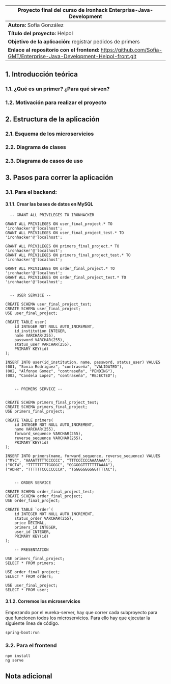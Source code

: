 |**Proyecto final del curso de Ironhack Enterprise-Java-Development**|
|---|
|**Autora:** Sofía González|
|**Título del proyecto:** Helpol|
|**Objetivo de la aplicación:** registrar pedidos de primers|
|**Enlace al repositorio con el frontend:** https://github.com/Sofia-GMT/Enterprise-Java-Development-Helpol-front.git |

## 1. Introducción teórica
### 1.1. ¿Qué es un primer? ¿Para qué sirven?
### 1.2. Motivación para realizar el proyecto

## 2. Estructura de la aplicación
### 2.1. Esquema de los microservicios
### 2.2. Diagrama de clases
### 2.3. Diagrama de casos de uso

## 3. Pasos para correr la aplicación

### 3.1. Para el backend: 

#### 3.1.1. Crear las bases de datos en MySQL
```
  -- GRANT ALL PRIVILEGES TO IRONHACKER
  
GRANT ALL PRIVILEGES ON user_final_project.* TO 'ironhacker'@'localhost';
GRANT ALL PRIVILEGES ON user_final_project_test.* TO 'ironhacker'@'localhost';

GRANT ALL PRIVILEGES ON primers_final_project.* TO 'ironhacker'@'localhost';
GRANT ALL PRIVILEGES ON primers_final_project_test.* TO 'ironhacker'@'localhost';

GRANT ALL PRIVILEGES ON order_final_project.* TO 'ironhacker'@'localhost';
GRANT ALL PRIVILEGES ON order_final_project_test.* TO 'ironhacker'@'localhost';
```
```

  -- USER SERVICE --
  
CREATE SCHEMA user_final_project_test;
CREATE SCHEMA user_final_project;
USE user_final_project;

CREATE TABLE user(
	id INTEGER NOT NULL AUTO_INCREMENT,
    id_institution INTEGER,
    name VARCHAR(255),
    password VARCHAR(255),
    status_user VARCHAR(255),
    PRIMARY KEY(id)
);

INSERT INTO user(id_institution, name, password, status_user) VALUES
(001, "Sonia Rodriguez", "contraseña", "VALIDATED"),
(002, "Alfonso Gomez", "contraseña", "PENDING"),
(003, "Candela Lopez", "contraseña", "REJECTED");
```
```

	-- PRIMERS SERVICE --
    

CREATE SCHEMA primers_final_project_test;
CREATE SCHEMA primers_final_project;
USE primers_final_project;

CREATE TABLE primers(
	id INTEGER NOT NULL AUTO_INCREMENT,
    name VARCHAR(255),
    forward_sequence VARCHAR(255),
    reverse_sequence VARCHAR(255),
    PRIMARY KEY(id)
);

INSERT INTO primers(name, forward_sequence, reverse_sequence) VALUES
("MYC", "AAAATTTTTCCCCCC", "TTTCCCCCCAAAAAAA"),
("OCT4", "TTTTTTTTTGGGGC", "GGGGGGTTTTTTTAAAA"),
("ADHR", "TTTTTTCCCCCCCCA", "TGGGGGGGGGGTTTTAC");
```
```

	-- ORDER SERVICE
    
CREATE SCHEMA order_final_project_test;
CREATE SCHEMA order_final_project;
USE order_final_project;

CREATE TABLE `order`(
	id INTEGER NOT NULL AUTO_INCREMENT,
    status_order VARCHAR(255),
    price DECIMAL,
    primers_id INTEGER,
    user_id INTEGER,
    PRIMARY KEY(id)
);
```
```
	-- PRESENTATION

USE primers_final_project;
SELECT * FROM primers;

USE order_final_project;
SELECT * FROM orders;

USE user_final_project;
SELECT * FROM user;
```


#### 3.1.2. Corremos los microservicios
Empezando por el eureka-server, hay que correr cada subproyecto para que funcionen todos los microservicios. 
Para ello hay que ejecutar la siguiente línea de código.
```
spring-boot:run
```
### 3.2. Para el frontend
```
npm install
ng serve
```

## Nota adicional
